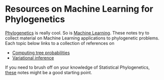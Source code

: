 # Resources on Machine Learning for Phylogenetics
[Phylogenetics](https://en.wikipedia.org/wiki/Phylogenetics) is really cool. So is [Machine Learning](https://en.wikipedia.org/wiki/Machine_learning).
These notes try to collect material on Machine Learning applications to phylogenetic problems. Each topic below links to a collection of references on 

- [Computing tree probabilities](https://github.com/maxbiostat/ML_phylogenetics/blob/main/notes/sbn.md)
- [Variational inference](https://github.com/maxbiostat/ML_phylogenetics/blob/main/notes/vi.md)

If you need to brush off on your knowledge of Statistical Phylogenetics, [these](https://github.com/maxbiostat/Statistical_Phylogenetics_resources) notes might be a good starting point. 
